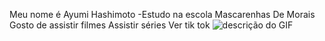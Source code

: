 Meu nome é Ayumi Hashimoto
-Estudo na escola Mascarenhas De Morais
Gosto de assistir filmes
Assistir séries
Ver tik tok
![descrição do GIF](https://files.tecnoblog.net/wp-content/uploads/2015/03/8551.gif)
